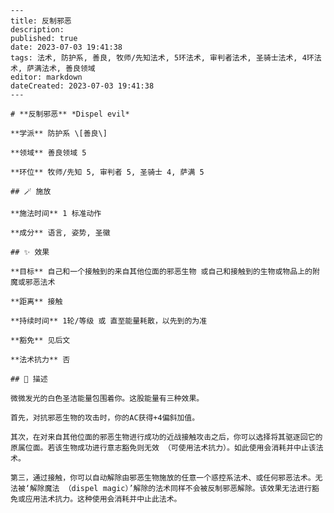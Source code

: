 
    ---
    title: 反制邪恶
    description: 
    published: true
    date: 2023-07-03 19:41:38
    tags: 法术, 防护系, 善良, 牧师/先知法术, 5环法术, 审判者法术, 圣骑士法术, 4环法术, 萨满法术, 善良领域
    editor: markdown
    dateCreated: 2023-07-03 19:41:38
    ---

    # **反制邪恶** *Dispel evil*

    **学派** 防护系 \[善良\] 

    **领域** 善良领域 5

    **环位** 牧师/先知 5, 审判者 5, 圣骑士 4, 萨满 5

    ## 🪄 施放

    **施法时间** 1 标准动作

    **成分** 语言, 姿势, 圣徽

    ## ✨ 效果 

    **目标** 自己和一个接触到的来自其他位面的邪恶生物 或自己和接触到的生物或物品上的附魔或邪恶法术 

    **距离** 接触  

    **持续时间** 1轮/等级 或 直至能量耗散，以先到的为准 

    **豁免** 见后文

    **法术抗力** 否

    ## 📖 描述

    微微发光的白色圣洁能量包围着你。这股能量有三种效果。

    首先，对抗邪恶生物的攻击时，你的AC获得+4偏斜加值。

    其次，在对来自其他位面的邪恶生物进行成功的近战接触攻击之后，你可以选择将其驱逐回它的原属位面。若该生物成功进行意志豁免则无效 （可使用法术抗力）。如此使用会消耗并中止该法术。

    第三，通过接触，你可以自动解除由邪恶生物施放的任意一个惑控系法术、或任何邪恶法术。无法被‘解除魔法 （dispel magic）’解除的法术同样不会被反制邪恶解除。该效果无法进行豁免或应用法术抗力。这种使用会消耗并中止此法术。
    